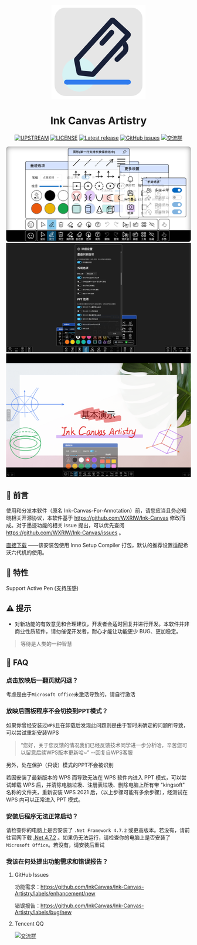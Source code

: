 <div align="center">

[![LOGO](Images/Ink%20Canvas%20Artistry.png?raw=true "LOGO")](# "LOGO")

# Ink Canvas Artistry
[![UPSTREAM](https://img.shields.io/badge/UpStream-WXRIW%2FInk--Canvas-red.svg "LICENSE")](https://github.com/WXRIW/Ink-Canvas)
[![LICENSE](https://img.shields.io/badge/License-GPL--3.0-red.svg "LICENSE")](./LICENSE)
[![Latest release](https://img.shields.io/github/release/InkCanvas/Ink-Canvas-Artistry.svg?style=shield)](https://github.com/InkCanvas/Ink-Canvas-Artistry/releases/latest)
[![GitHub issues](https://img.shields.io/github/issues/InkCanvas/Ink-Canvas-Artistry?logo=github)](https://github.com/InkCanvas/Ink-Canvas-Artistry/issues)
[![交流群](https://img.shields.io/badge/-%E4%BA%A4%E6%B5%81%E7%BE%A4%20617707731-blue?style=flat&logo=TencentQQ)](https://qm.qq.com/q/AC777tzmEw)

![Screenshot-1](./Images/Screenshot1.png)
![Screenshot-2](./Images/Screenshot2.png)
![Screenshot-2](./Images/Screenshot3.png)

</div>

## 👀 前言
使用和分发本软件（原名 Ink-Canvas-For-Annotation）前，请您应当且务必知晓相关开源协议，本软件基于 https://github.com/WXRIW/Ink-Canvas 修改而成。对于墨迹功能的相关 issue 提出，可以优先查阅 https://github.com/WXRIW/Ink-Canvas/issues 。

[直接下载](https://github.com/InkCanvas/Ink-Canvas-Artistry/releases/latest "Latest Releases")
——该安装包使用 Inno Setup Compiler 打包，默认的推荐设置适配希沃六代机的使用。

## 🔧 特性
Support Active Pen (支持压感)

## ⚠️ 提示
- 对新功能的有效意见和合理建议，开发者会适时回复并进行开发。本软件并非商业性质软件，请勿催促开发者，耐心才能让功能更少 BUG、更加稳定。

> 等待是人类的一种智慧

## 📗 FAQ

### 点击放映后一翻页就闪退？
考虑是由于`Microsoft Office`未激活导致的，请自行激活

### 放映后画板程序不会切换到PPT模式？
如果你曾经安装过`WPS`且在卸载后发现此问题则是由于暂时未确定的问题所导致，可以尝试重新安装WPS
> “您好，关于您反馈的情况我们已经反馈技术同学进一步分析哈，辛苦您可以留意后续WPS版本更新哈~” --回复自WPS客服

另外，处在保护（只读）模式的PPT不会被识别

若因安装了最新版本的 WPS 而导致无法在 WPS 软件内进入 PPT 模式，可以尝试卸载 WPS 后，并清除电脑垃圾、注册表垃圾、删除电脑上所有带 "kingsoft" 名称的文件夹，重新安装 WPS 2021 后，（以上步骤可能有多余步骤），经测试在 WPS 内可以正常进入 PPT 模式。

### **安装后**程序无法正常启动？
请检查你的电脑上是否安装了 `.Net Framework 4.7.2` 或更高版本。若没有，请前往官网下载 [.Net 4.7.2](https://dotnet.microsoft.com/en-us/download/dotnet-framework/thank-you/net472-offline-installer)
。如果仍无法运行，请检查你的电脑上是否安装了 `Microsoft Office`。若没有，请安装后重试

### 我该在何处提出功能需求和错误报告？

1. GitHub Issues

    功能需求：https://github.com/InkCanvas/Ink-Canvas-Artistry/labels/enhancement/new 

    错误报告：https://github.com/InkCanvas/Ink-Canvas-Artistry/labels/bug/new

2. Tencent QQ

    [![交流群](https://img.shields.io/badge/-%E4%BA%A4%E6%B5%81%E7%BE%A4%20617707731-blue?style=flat&logo=TencentQQ)](https://qm.qq.com/q/AC777tzmEw)